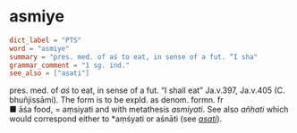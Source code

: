 # asmiye

``` toml
dict_label = "PTS"
word = "asmiye"
summary = "pres. med. of aś to eat, in sense of a fut. “I sha"
grammar_comment = "1 sg. ind."
see_also = ["asati"]
```

pres. med. of *aś* to eat, in sense of a fut. “I shall eat” Ja.v.397, Ja.v.405 (C. bhuñjissāmi). The form is to be expld. as denom. formn. fr  
■ āśa food, = aṃsiyati and with metathesis *asmiyati*. See also *añhati* which would correspond either to \*aṃśyati or aśnāti (see *[asati](asati.md)*).

